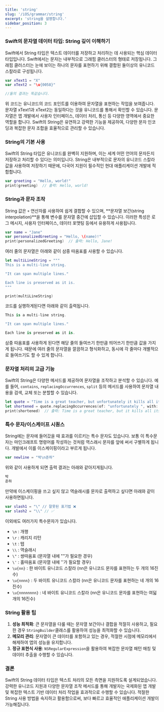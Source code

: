 ```yaml
---
title: 'string'
slug: '/iOS/grammar/string'
excerpt: 'string을 설명합니다.'
sidebar_position: 3
---
```


### Swift의 문자열 데이터 타입: String 깊이 이해하기

Swift에서 String 타입은 텍스트 데이터를 저장하고 처리하는 데 사용되는 핵심 데이터 타입입니다. Swift에서는 문자는 내부적으로 그래핌 클러스터의 형태로 저장됩니다. 그래핌 클러스터는 눈에 보이는 하나의 문자를 표현하기 위해 결합된 둘이상의 유니코드 스칼라로 구성됩니다.
```swift
var xText1 = "X"
var xText2 = "\u{0058}"

//둘의 결과는 똑같습니다.
```
위 코드는 유니코드의 코드 포인트를 이용하여 문자열을 표현하는 작업을 보여줍니다. 문자열 xText1과 xText2는 동일하다는 것을 유니코드를 통해서 확인할 수 있습니다.
문자열은 앱 개발에서 사용자 인터페이스, 데이터 처리, 통신 등 다양한 영역에서 중요한 역할을 합니다. Swift의 String은 유연하고 강력한 기능을 제공하여, 다양한 문자 인코딩과 복잡한 문자 조합을 효율적으로 관리할 수 있습니다.

### String의 기본 사용

Swift의 String 타입은 유니코드를 완벽히 지원하며, 이는 세계 어떤 언어의 문자든지 저장하고 처리할 수 있다는 의미입니다. String은 내부적으로 문자의 유니코드 스칼라 값을 사용하여 저장하기 때문에, 다국어 지원이 필수적인 현대 애플리케이션 개발에 적합합니다.

```swift
var greeting = "Hello, world!"
print(greeting)  // 출력: Hello, world!
```

### String과 문자 조작

String 값은 `+` 연산자를 사용하여 쉽게 결합할 수 있으며, **문자열 보간(string interpolation)**을 통해 변수를 문자열 중간에 삽입할 수 있습니다. 이러한 특성은 로그 메시지, 사용자 인터페이스, 데이터 포맷팅 등에서 유용하게 사용됩니다.

```swift
var name = "Jane"
var personalizedGreeting = "Hello, \(name)!"
print(personalizedGreeting)  // 출력: Hello, Jane!
```

여러 줄의 문자열은 아래와 같이 삼중 따옴표를 사용할 수 있습니다.
```swift
let multiLineString = """
This is a multi-line string.

"It can span multiple lines."

Each line is preserved as it is.
"""

print(multiLineString)
```
코드를 실행하게된다면 아래와 같이 출력됩니다.

```swift
This is a multi-line string.

"It can span multiple lines."

Each line is preserved as it is.
```

삼중 따옴표를 사용하게 된다면 해당 줄의 들여쓰기 한만큼 띄어쓰기 한만큼 값을 가지게 됩니다. 때문에 여러 줄의 문자열을 깔끔하고 형식화하고, 동시에 각 줄마다 개별적으로 들여쓰기도 할 수 있게 합니다.

### 문자열 처리의 고급 기능

Swift의 String은 다양한 메서드를 제공하여 문자열을 조작하고 분석할 수 있습니다. 예를 들어, `contains`, `replacingOccurrences`, `split` 등의 메서드를 사용하여 문자열 내용을 검색, 교체 또는 분할할 수 있습니다.

```swift
let quote = "Time is a great teacher, but unfortunately it kills all its pupils."
let shortened = quote.replacingOccurrences(of: "unfortunately ", with: "")
print(shortened)  // 출력: Time is a great teacher, but it kills all its pupils.
```

### 특수 문자/이스케이프 시퀀스
String에는 문자에 들어갔을 때 효과를 이르키는 특수 문자도 있습니다. 보통 이 특수문자는 마인크래프트 명령어를 작성하는 것처럼 역스래시 문자를 앞에 써서 구별하게 됩니다.
개발에서 이를 이스케이핑이라고 부르게 됩니다.
```swift
var newline = "박\n준하"
```
위와 같이 사용하게 되면 출력 결과는 아래와 같아지게됩니다.
```swift
박
준하
```

만약에 이스케이핑을 쓰고 싶지 않고 역슬래시를 문자로 출력하고 싶다면 아래와 같이 사용하면됩니다.
```swift
var slash1 = "\" // 잘못된 표기법 ❌
var slash2 = "\\" // ✅
```

이외에도 여러가지 특수문자가 있습니다.

- `\n` : 개행
- `\r` : 캐리지 리턴
- `\t` : 탭
- `\\` : 역슬래시
- `\"` : 쌍따옴표 (문자열 내에 ""가 필요한 경우)
- `\'` : 홀따옴표 (문자열 내에 ''가 필요할 경우)
- `\u{nn}` : 한 바이트 유니코드 스칼라 (nn은 유니코드 문자를 표현하는 두 개의 16진수)
- `\u{nnnn}` : 두 바이트 유니코드 스칼라 (nn은 유니코드 문자를 표현하는 네 개의 16진수)
- `\u{nnnnnnnn}` : 네 바이트 유니코드 스칼라 (nn은 유니코드 문자를 표현하는 여덟 개의 16진수)

### String 활용 팁

1. **성능 최적화**: 큰 문자열을 다룰 때는 문자열 보간이나 결합을 적절히 사용하고, 필요한 경우 `StringBuilder`클래스를 활용하여 성능을 최적화할 수 있습니다.
2. **메모리 관리**: 문자열이 큰 데이터를 포함하고 있는 경우, 적절한 시점에 메모리에서 해제하여 앱의 성능을 유지합니다.
3. **정규 표현식 사용**: `NSRegularExpression`을 활용하여 복잡한 문자열 패턴 매칭 및 데이터 추출을 수행할 수 있습니다.

### 결론

Swift의 String 데이터 타입은 텍스트 처리의 모든 측면을 지원하도록 설계되었습니다. 강력한 유니코드 지원과 다양한 문자열 조작 메서드를 통해 개발자는 국제화된 앱 개발 및 복잡한 텍스트 기반 데이터 처리 작업을 효과적으로 수행할 수 있습니다. 적절한 String 사용 방법을 숙지하고 활용함으로써, 보다 빠르고 효율적인 애플리케이션 개발이 가능해집니다.
